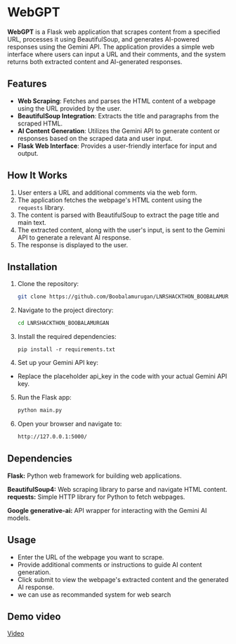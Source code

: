 # WebGPT

**WebGPT** is a Flask web application that scrapes content from a specified URL, processes it using BeautifulSoup, and generates AI-powered responses using the Gemini API. The application provides a simple web interface where users can input a URL and their comments, and the system returns both extracted content and AI-generated responses.

## Features

- **Web Scraping**: Fetches and parses the HTML content of a webpage using the URL provided by the user.
- **BeautifulSoup Integration**: Extracts the title and paragraphs from the scraped HTML.
- **AI Content Generation**: Utilizes the Gemini API to generate content or responses based on the scraped data and user input.
- **Flask Web Interface**: Provides a user-friendly interface for input and output.

## How It Works

1. User enters a URL and additional comments via the web form.
2. The application fetches the webpage's HTML content using the `requests` library.
3. The content is parsed with BeautifulSoup to extract the page title and main text.
4. The extracted content, along with the user's input, is sent to the Gemini API to generate a relevant AI response.
5. The response is displayed to the user.

## Installation

1. Clone the repository:

   ```bash
   git clone https://github.com/Boobalamurugan/LNRSHACKTHON_BOOBALAMURGAN.git
   ```
2. Navigate to the project directory:

   ```bash
   cd LNRSHACKTHON_BOOBALAMURGAN
   ```   

3. Install the required dependencies:

   ```
   pip install -r requirements.txt
   ```
4. Set up your Gemini API key:

- Replace the placeholder api_key in the code with your actual Gemini API key.

5. Run the Flask app:

   ```bash
   python main.py
   ```

6. Open your browser and navigate to:
   ```bash
   http://127.0.0.1:5000/
   ```
## Dependencies
**Flask:** Python web framework for building web applications.

**BeautifulSoup4:** Web scraping library to parse and navigate HTML content.
**requests:** Simple HTTP library for Python to fetch webpages.

**Google generative-ai:** API wrapper for interacting with the Gemini AI models.

## Usage
- Enter the URL of the webpage you want to scrape.
- Provide additional comments or instructions to guide AI content generation.
- Click submit to view the webpage's extracted content and the generated AI response.
- we can use as recommanded system for web search

## Demo video 

[Video](https://drive.google.com/file/d/12zWV6OTuumMlrujkT8_z_Eil3UAbGxJn/view?usp=sharing)